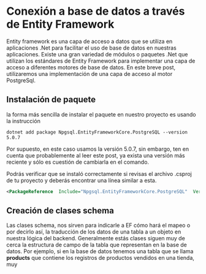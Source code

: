 # Conexión a base de datos a través de Entity Framework
Entity framework es una capa de acceso a datos que se utiliza en aplicaciones .Net para facilitar el uso de base de datos en nuestras aplicaciones.
Existe una gran variedad de módulos o paquetes .Net que utilizan los estándares de Entity Framework para implementar una capa de acceso a diferentes motores de base de datos.
En este breve post, utilizaremos una implementación de una capa de acceso al motor PostgreSql.
## Instalación de paquete
la forma más sencilla de instalar el paquete en nuestro proyecto es usando la instrucción

    dotnet add package Npgsql.EntityFrameworkCore.PostgreSQL --version 5.0.7

Por supuesto, en este caso usamos la versión 5.0.7, sin embargo, ten en cuenta que probablemente al leer este post, ya exista una versión más reciente y sólo es cuestión de cambiarla en el comando.

Podrás verificar que se instaló correctamente si revisas el archivo .csproj de tu proyecto y deberás encontrar una línea similar a esta.
```xml
<PackageReference  Include="Npgsql.EntityFrameworkCore.PostgreSQL"  Version="5.0.7" />
```
## Creación de clases schema
Las clases schema, nos sirven para indicarle a EF cómo hará el mapeo o por decirlo así, la traducción de los datos de una tabla a un objeto en nuestra lógica del backend. Generalmente estás clases siguen muy de cerca la estructura de campo de la tabla que representan en la base de datos.
Por ejemplo, si en la base de datos tenemos una tabla que se llama **products** que contiene los registros de productos vendidos en una tienda, muy

<!--stackedit_data:
eyJoaXN0b3J5IjpbMTYzMjI3NTI1MCw2MTY5NTY1OTNdfQ==
-->
